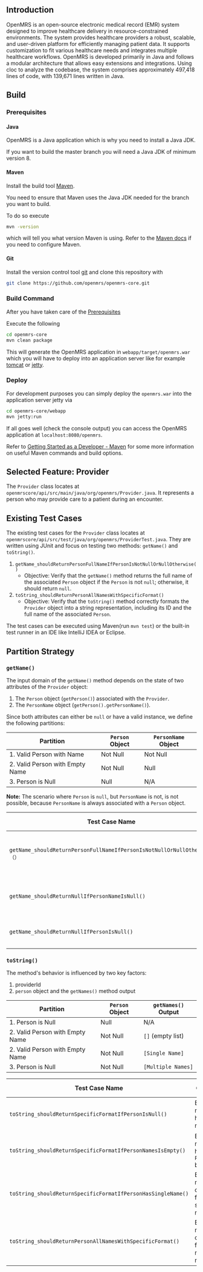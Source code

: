 
## Introduction 

OpenMRS is an open-source electronic medical record (EMR) system designed to improve healthcare delivery in resource-constrained environments. The system provides healthcare providers a robust, scalable, and user-driven platform for efficiently managing patient data. It supports customization to fit various healthcare needs and integrates multiple healthcare workflows. OpenMRS is developed primarily in Java and follows a modular architecture that allows easy extensions and integrations. Using cloc to analyze the codebase, the system comprises approximately 497,418 lines of code, with 139,671 lines written in Java.

## Build

### Prerequisites

#### Java

OpenMRS is a Java application which is why you need to install a Java JDK.

If you want to build the master branch you will need a Java JDK of minimum version 8.

#### Maven

Install the build tool [Maven](https://maven.apache.org/).

You need to ensure that Maven uses the Java JDK needed for the branch you want to build.

To do so execute

```bash
mvn -version
```

which will tell you what version Maven is using. Refer to the [Maven docs](https://maven.apache.org/configure.html) if you need to configure Maven.

#### Git

Install the version control tool [git](https://git-scm.com/) and clone this repository with

```bash
git clone https://github.com/openmrs/openmrs-core.git
```

### Build Command

After you have taken care of the [Prerequisites](#prerequisites)

Execute the following

```bash
cd openmrs-core
mvn clean package
```

This will generate the OpenMRS application in `webapp/target/openmrs.war` which you will have to deploy into an application server like for example [tomcat](https://tomcat.apache.org/) or [jetty](http://www.eclipse.org/jetty/).

### Deploy

For development purposes you can simply deploy the `openmrs.war` into the application server jetty via

```bash
cd openmrs-core/webapp
mvn jetty:run
```

If all goes well (check the console output) you can access the OpenMRS application at `localhost:8080/openmrs`.

Refer to [Getting Started as a Developer - Maven](https://wiki.openmrs.org/display/docs/Maven) for some more information
on useful Maven commands and build options.


## Selected Feature: Provider

The `Provider` class locates at `openmrscore/api/src/main/java/org/openmrs/Provider.java`.
It represents a person who may provide care to a patient during an encounter.

## Existing Test Cases
The existing test cases for the `Provider` class locates at `openmrscore/api/src/test/java/org/openmrs/ProviderTest.java`.
They are written using JUnit and focus on testing two methods: `getName()` and `toString()`.
1. `getName_shouldReturnPersonFullNameIfPersonIsNotNullOrNullOtherwise()`
	- Objective: Verify that the `getName()` method returns the full name of the associated `Person` object if the `Person` is not `null`; otherwise, it should return `null`.
2. `toString_shouldReturnPersonAllNamesWithSpecificFormat()`
	- Objective: Verify that the `toString()` method correctly formats the `Provider` object into a string representation, including its ID and the full name of the associated `Person`.

The test cases can be executed using Maven(run `mvn test`) or the built-in test runner in an IDE like IntelliJ IDEA or Eclipse.

## Partition Strategy
### `getName()`
The input domain of the `getName()` method depends on the state of two attributes of the `Provider` object:
1. The `Person` object (`getPerson()`) associated with the `Provider`.
2. The `PersonName` object (`getPerson().getPersonName()`).

Since both attributes can either be `null` or have a valid instance, we define the following partitions:

| Partition                       | `Person` Object | `PersonName` Object |
| ------------------------------- | --------------- | ------------------- |
| 1. Valid Person with Name       | Not Null        | Not Null            |
| 2. Valid Person with Empty Name | Not Null        | Null                |
| 3. Person is Null               | Null            | N/A                 |
**Note:** The scenario where `Person` is `null`, but `PersonName` is not, is not possible, because `PersonName` is always associated with a `Person` object.



| Test Case Name                                                         | Objective                                           | Expected Result  |
| ---------------------------------------------------------------------- | --------------------------------------------------- | ---------------- |
| `getName_shouldReturnPersonFullNameIfPersonIsNotNullOrNullOtherwise（）` | Check behavior when `Person` and `PersonName` exist | Return full name |
| `getName_shouldReturnNullIfPersonNameIsNull()`                         | Ensure method handles `PersonName` being `null`     | Return `null`    |
| `getName_shouldReturnNullIfPersonIsNull()`                             | Ensure  method  handles a null `Person`             | Return `null`    |

### `toString()`
The method's behavior is influenced by two key factors:
1. providerId
2. `person` object and the `getNames()` method output


| Partition                       | `Person` Object | `getNames()` Output |
| ------------------------------- | --------------- | ------------------- |
| 1. Person is Null               | Null            | N/A                 |
| 2. Valid Person with Empty Name | Not Null        | `[]` (empty list)   |
| 2. Valid Person with Empty Name | Not Null        | `[Single Name]`     |
| 3. Person is Null               | Not Null        | `[Multiple Names]`  |


| Test Case Name                                               | Objective                                       | Expected Result                                                              |
| ------------------------------------------------------------ | ----------------------------------------------- | ---------------------------------------------------------------------------- |
| `toString_shouldReturnSpecificFormatIfPersonIsNull()`        | Ensure  method  handles a null `Person`         | Return `"[Provider: providerId:1 providerName: ]"`                           |
| `toString_shouldReturnSpecificFormatIfPersonNamesIsEmpty()`  | Ensure method handles `PersonName` being `null` | `"[Provider: providerId:1 providerName:[] ]"`                                |
| `toString_shouldReturnSpecificFormatIfPersonHasSingleName()` | Ensure method correctly formats a single name.  | `"[Provider: providerId:1 providerName:[givenName] ]"`                       |
| `toString_shouldReturnPersonAllNamesWithSpecificFormat()`    | Ensure method correctly formats multiple names. | `"[Provider: providerId:1 providerName:[givenName middleName familyName] ]"` |
